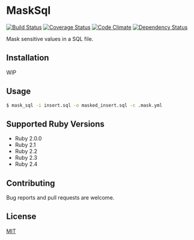 # MaskSql

[![Build Status](https://travis-ci.org/emsk/mask_sql.svg?branch=master)](https://travis-ci.org/emsk/mask_sql)
[![Coverage Status](https://coveralls.io/repos/github/emsk/mask_sql/badge.svg?branch=master)](https://coveralls.io/github/emsk/mask_sql)
[![Code Climate](https://codeclimate.com/github/emsk/mask_sql/badges/gpa.svg)](https://codeclimate.com/github/emsk/mask_sql)
[![Dependency Status](https://gemnasium.com/badges/github.com/emsk/mask_sql.svg)](https://gemnasium.com/github.com/emsk/mask_sql)

Mask sensitive values in a SQL file.

## Installation

WIP

## Usage

```sh
$ mask_sql -i insert.sql -o masked_insert.sql -c .mask.yml
```

## Supported Ruby Versions

* Ruby 2.0.0
* Ruby 2.1
* Ruby 2.2
* Ruby 2.3
* Ruby 2.4

## Contributing

Bug reports and pull requests are welcome.

## License

[MIT](LICENSE.txt)
